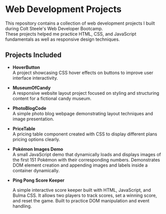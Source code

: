 # Web Development Projects

This repository contains a collection of web development projects I built during Colt Steele's Web Developer Bootcamp.  
These projects helped me practice HTML, CSS, and JavaScript fundamentals as well as responsive design techniques.

## Projects Included

- **HoverButton**  
  A project showcasing CSS hover effects on buttons to improve user interface interactivity.

- **MuseumOfCandy**  
  A responsive website layout project focused on styling and structuring content for a fictional candy museum.

- **PhotoBlogCode**  
  A simple photo blog webpage demonstrating layout techniques and image presentation.

- **PriceTable**  
  A pricing table component created with CSS to display different plans pricing options clearly.

- **Pokémon Images Demo**  
  A small JavaScript demo that dynamically loads and displays images of the first 151 Pokémon with their corresponding numbers. Demonstrates DOM element creation and appending images and labels inside a container dynamically.

- **Ping Pong Score Keeper**
 
  A simple interactive score keeper built with HTML, JavaScript, and Bulma CSS. It allows two players to track scores, set a winning score, and reset the game. Built to practice DOM manipulation and event handling.
